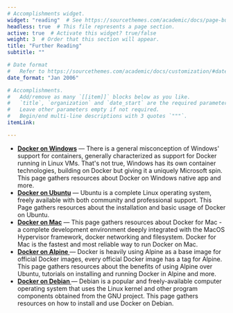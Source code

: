 ```yaml
---
# Accomplishments widget.
widget: "reading"  # See https://sourcethemes.com/academic/docs/page-builder/
headless: true  # This file represents a page section.
active: true  # Activate this widget? true/false
weight: 3  # Order that this section will appear.
title: "Further Reading"
subtitle: ""

# Date format
#   Refer to https://sourcethemes.com/academic/docs/customization/#date-format
date_format: "Jan 2006"

# Accomplishments.
#   Add/remove as many `[[item]]` blocks below as you like.
#   `title`, `organization` and `date_start` are the required parameters.
#   Leave other parameters empty if not required.
#   Begin/end multi-line descriptions with 3 quotes `"""`.
itemLink:

---
```

- **[Docker on Windows](/display/containers/docker+on+windows)**  — There is a general misconception of Windows' support for containers, generally characterized as support for Docker running in Linux VMs. That's not true, Windows has its own container technologies, building on Docker but giving it a uniquely Microsoft spin. This page gathers resources about Docker on Windows native app and more.
- **[Docker on Ubuntu](/display/containers/docker+on+ubuntu)**  — Ubuntu is a complete Linux operating system, freely available with both community and professional support. This Page gathers resources about the installation and basic usage of Docker on Ubuntu.
- **[Docker on Mac](/display/containers/docker+on+mac)**  — This page gathers resources about Docker for Mac - a complete development environment deeply integrated with the MacOS Hypervisor framework, docker networking and filesystem. Docker for Mac is the fastest and most reliable way to run Docker on Mac.
- **[Docker on Alpine ](/display/containers/docker+on+alpine")**  — Docker is heavily using Alpine as a base image for official Docker images, every official Docker image has a tag for Alpine. This page gathers resources about the benefits of using Alpine over Ubuntu, tutorials on installing and running Docker in Alpine and more.
- **[Docker on Debian ](/display/containers/docker+on+debian)**  — Debian is a popular and freely-available computer operating system that uses the Linux kernel and other program components obtained from the GNU project. This page gathers resources on how to install and use Docker on Debian.
